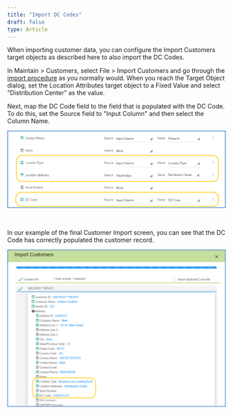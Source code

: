 ```yaml
---
title: "Import DC Codes"
draft: false
type: Article
---
```


When importing customer data, you can configure the Import Customers target objects as described here to also import the DC Codes.

In Maintain > Customers, select File > Import Customers and go through the [import procedure](import-data.md) as you normally would. When you reach the Target Object dialog, set the Location Attributes target object to a Fixed Value and select "Distribution Center" as the value.

Next, map the DC Code field to the field that is populated with the DC Code. To do this, set the Source field to "Input Column" and then select the Column Name.

![](assets/images/maintain-customers-6-1.png)

 

In our example of the final Customer Import screen, you can see that the DC Code has correctly populated the customer record.

![](assets/images/maintain-customers-7.png)
 

